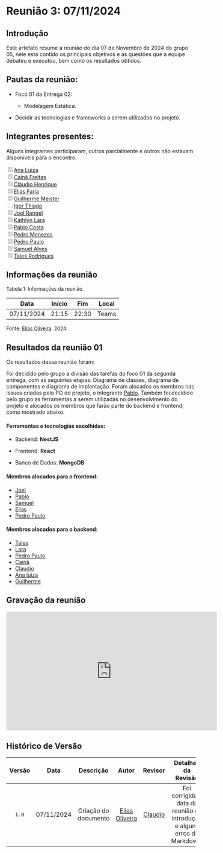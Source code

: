 
# Reunião 3: 07/11/2024

## Introdução

Este artefato resume a reunião do dia 07 de Novembro de 2024 do grupo 05, nele está contido os principais objetivos e as questões que a equipe debateu e executou, bem como os resultados obtidos.


## Pautas da reunião:

- Foco 01 da Entrega 02:
  - Modelagem Estática.

- Decidir as tecnologias e frameworks a serem utilizados no projeto.


## Integrantes presentes:

Alguns integrantes participaram, outros parcialmente e outros não estavam disponíveis para o encontro.

<label><input type="checkbox" checked disabled>[Ana Luíza](https://github.com/analufernanndess)</label><br>
<label><input type="checkbox" checked disabled>[Cainã Freitas](https://github.com/freitasc)</label><br>
<label><input type="checkbox" checked disabled>[Cláudio Henrique](https://github.com/claudiohsc)</label><br>
<label><input type="checkbox" checked disabled>[Elias Faria](https://github.com/EliasOliver21)</label><br>
<label><input type="checkbox" checked disabled>[Guilherme Meister](https://github.com/gmeister18)</label><br>
<label><input type="checkbox" unchecked disabled>[Igor Thiago](https://github.com/Igor-Thiago)</label><br>
<label><input type="checkbox" checked disabled>[Joel Rangel](https://github.com/JoelSRangel)</label><br>
<label><input type="checkbox" checked disabled>[Kathlyn Lara](https://github.com/klmurussi)</label><br>
<label><input type="checkbox" checked disabled>[Pablo Costa](https://github.com/pabloheika)</label><br>
<label><input type="checkbox" checked disabled>[Pedro Menezes](https://github.com/pedro-rodiguero)</label><br>
<label><input type="checkbox" checked disabled>[Pedro Paulo](https://github.com/pabloheika)</label><br>
<label><input type="checkbox" checked disabled>[Samuel Alves](https://github.com/samuelalvess)</label><br>
<label><input type="checkbox" checked disabled>[Tales Rodrigues](https://github.com/TalesRG)</label><br>



## Informações da reunião

<font size="2" >
<p> Tabela 1: Informações da reunião. </p>
</font>

| Data | Início | Fim | Local |
|:-:|:-:|:-:|:-:|
| 07/11/2024  | 21:15 | 22:30  | Teams |

<font size="2" >

<p> 

  Fonte: [Elias Oliveira][EliasGH], 2024. 
</p>

</font>

## Resultados da reunião 01

Os resultados dessa reunião foram:

Foi decidido pelo grupo a divisão das tarefas do foco 01 da segunda entrega, com as seguintes etapas: Diagrama de classes, diagrama de componentes e diagrama de implantação. Foram alocados os membros nas issues criadas pelo PO do projeto, o integrante [Pablo][PabloGH]. Também foi decidido pelo grupo as ferramentas a serem utilizadas no desenvolvimento do projeto e alocados os membros que farão parte do backend e frontend, como mostrado abaixo.

#### Ferramentas e tecnologias escolhidas:

- Backend: **NestJS**

- Frontend: **React**

- Banco de Dados: **MongoDB** 

#### Membros alocados para o frontend:

- [Joel][JoelGH]
- [Pablo][PabloGH]
- [Samuel][SamuelGH]
- [Elias][EliasGH]
- [Pedro Paulo][PedroPGH]

#### Membros alocados para o backend:

- [Tales][TalesGH]
- [Lara][KathlynGH]
- [Pedro Paulo][PedroPGH]
- [Cainã][CainaGH]
- [Claudio][ClaudioGH]
- [Ana luiza][AnaGH]
- [Guilherme][GuilhermeGH]

## Gravação da reunião

<div style= "max-width:450px">
<iframe width="560" height="315" src="https://www.youtube.com/embed/8UmAeDEWv6k" title="YouTube video player" frameborder="0" allow="accelerometer; autoplay; clipboard-write; encrypted-media; gyroscope; picture-in-picture; web-share" referrerpolicy="strict-origin-when-cross-origin" allowfullscreen></iframe>
</div>

## Histórico de Versão

| Versão | Data | Descrição | Autor | Revisor|Detalhes da Revisão|
|:-:|:-:|:-:|:-:|:-:|:--:|
|`1.0`| 07/11/2024 | Criação do documento| [Elias Oliveira][EliasGH] | [Claudio][ClaudioGH] |Foi corrigida a data da reunião na introdução e alguns erros de Markdown.|

[AnaGH]: https://github.com/analufernanndess
[CainaGH]: https://github.com/freitasc
[ClaudioGH]: https://github.com/claudiohsc
[EliasGH]: https://github.com/EliasOliver21
[GuilhermeGH]: https://github.com/gmeister18
[JoelGH]: https://github.com/JoelSRangel
[KathlynGH]: https://github.com/klmurussi
[PabloGH]: https://github.com/pabloheika
[PedroRGH]: https://github.com/pedro-rodiguero
[PedroPGH]: https://github.com/Pedrin0030
[SamuelGH]: https://github.com/samuelalvess
[TalesGH]: https://github.com/TalesRG
